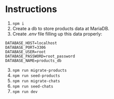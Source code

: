 # Instructions

1. `npm i`
2. Create a db to store products data at MariaDB.
3. Create *.env* file filling up this data properly:
```
DATABASE_HOST=localhost
DATABASE_PORT=3306
DATABASE_USER=root
DATABASE_PASSWORD=root_password
DATABASE_NAME=products_db
```
3. `npm run migrate-products`
4. `npm run seed-products`
5. `npm run migrate-chats`
6. `npm run seed-chats`
7. `npm run dev`